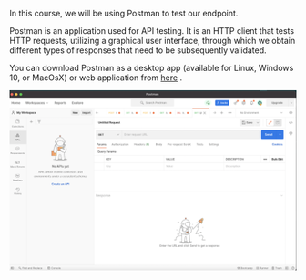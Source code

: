In this course, we will be using Postman to test our endpoint.

Postman is an application used for API testing. It is an HTTP client that tests HTTP requests, utilizing a graphical user interface, through which we obtain different types of responses that need to be subsequently validated.

You can download Postman as a desktop app (available for Linux, Windows 10, or MacOsX) or web application from [here](https://www.postman.com/downloads/) . 

![alt text](https://raw.githubusercontent.com/EducloudHQ/rest_with_sam_typescript/master/assets/postman.png)